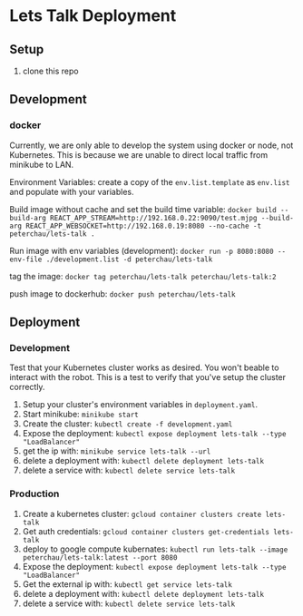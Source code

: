 # Lets Talk Deployment
## Setup
1. clone this repo

## Development
### docker
Currently, we are only able to develop the system using docker or node, not Kubernetes. This is because we are unable to direct local traffic from minikube to LAN.

Environment Variables:
create a copy of the `env.list.template` as `env.list` and populate with your variables.

Build image without cache and set the build time variable:
`docker build --build-arg REACT_APP_STREAM=http://192.168.0.22:9090/test.mjpg --build-arg REACT_APP_WEBSOCKET=http://192.168.0.19:8080 --no-cache -t peterchau/lets-talk .`

Run image with env variables (development):
`docker run -p 8080:8080 --env-file ./development.list -d peterchau/lets-talk`

tag the image:
`docker tag peterchau/lets-talk peterchau/lets-talk:2`

push image to dockerhub:
`docker push peterchau/lets-talk`

## Deployment
### Development
Test that your Kubernetes cluster works as desired. You won't beable to interact with the robot. This is a test to verify that you've setup the cluster correctly.

1. Setup your cluster's environment variables in `deployment.yaml`.
2. Start minikube: `minikube start`
3. Create the cluster: `kubectl create -f development.yaml`
4. Expose the deployment: `kubectl expose deployment lets-talk --type "LoadBalancer"`
5. get the ip with: `minikube service lets-talk --url`
6. delete a deployment with: `kubectl delete deployment lets-talk`
7. delete a service with: `kubectl delete service lets-talk`

### Production
1. Create a kubernetes cluster: `gcloud container clusters create lets-talk`
2. Get auth credentials: `gcloud container clusters get-credentials lets-talk`
3. deploy to google compute kubernates: `kubectl run lets-talk --image peterchau/lets-talk:latest --port 8080`
4. Expose the deployment: `kubectl expose deployment lets-talk --type "LoadBalancer"`
5. Get the external ip with: `kubectl get service lets-talk`
6. delete a deployment with: `kubectl delete deployment lets-talk`
7. delete a service with: `kubectl delete service lets-talk`
